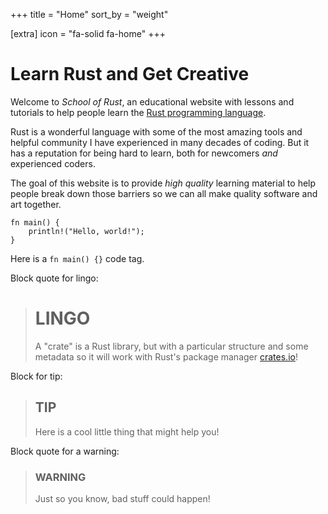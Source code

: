 +++
title = "Home"
sort_by = "weight"

[extra]
icon = "fa-solid fa-home"
+++

# <i class="fa-solid fa-gear"></i> Learn Rust and Get Creative

Welcome to *School of Rust*, an educational website with lessons and
tutorials to help people learn the [Rust programming language](https://www.rust-lang.org/).

Rust is a wonderful language with some of the most amazing tools and
helpful community I have experienced in many decades of coding. But
it has a reputation for being hard to learn, both for newcomers *and*
experienced coders.

The goal of this website is to provide *high quality* learning material
to help people break down those barriers so we can all make quality
software and art together.

```rs,linenos
fn main() {
    println!("Hello, world!");
}
```

Here is a `fn main() {}` code tag.

Block quote for lingo:

> # <i class="fa-solid fa-circle-question"></i> LINGO
> 
> A "crate" is a Rust library, but with a particular structure and some metadata so it
> will work with Rust's package manager [crates.io](crates.io)!

Block for tip:

> ## <i class="fa-solid fa-circle-info"></i> TIP
> 
> Here is a cool little thing that might help you!

Block quote for a warning:

> ### <i class="fa-solid fa-triangle-exclamation"></i> WARNING
> 
> Just so you know, bad stuff could happen!
